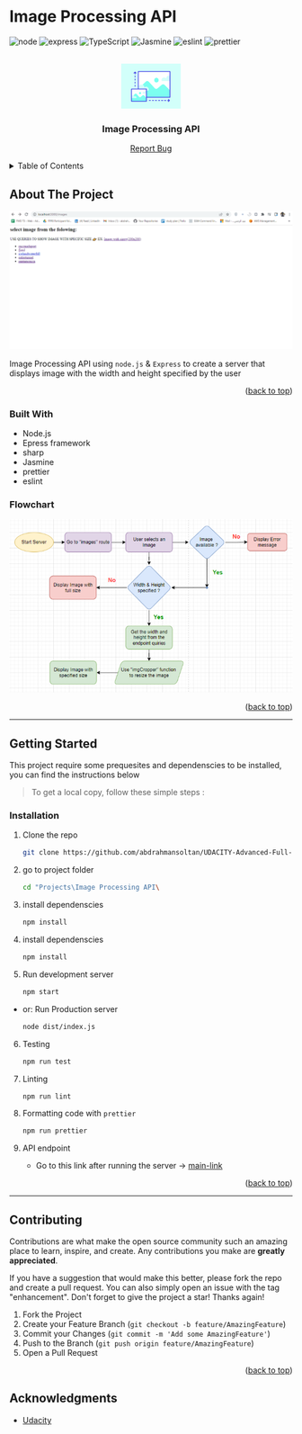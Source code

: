 # Image Processing API

<div id="top"></div>

![node](https://img.shields.io/badge/Node.js-339933?style=for-the-badge&logo=nodedotjs&logoColor=white)
![express](https://img.shields.io/badge/Express.js-000000?style=for-the-badge&logo=express&logoColor=white)
![TypeScript](https://img.shields.io/badge/TypeScript-007ACC?style=for-the-badge&logo=typescript&logoColor=white)
![Jasmine](https://img.shields.io/badge/Jasmine-8A4182?style=for-the-badge&logo=Jasmine&logoColor=white)
![eslint](https://img.shields.io/badge/eslint-3A33D1?style=for-the-badge&logo=eslint&logoColor=white)
![prettier](https://img.shields.io/badge/prettier-1A2C34?style=for-the-badge&logo=prettier&logoColor=F7BA3E)

<!-- PROJECT LOGO -->
<br />
<div align="center">
    <img src="../imgs/imgCropper.svg" alt="Logo" height="80">

  <h3 align="center">Image Processing API</h3>

  <p align="center">
    <a href="https://github.com/abdrahmansoltan/UDACITY-Advanced-Full-Stack-Web-Development/issues">Report Bug</a>
  </p>
</div>

<!-- TABLE OF CONTENTS -->
<details>
  <summary>Table of Contents</summary>
  <ol>
    <li>
      <a href="#about-the-project">About The Project</a>
      <ul>
        <li><a href="#built-with">Built With</a></li>
        <li><a href="#flowchart">Flowchart</a></li>
      </ul>
    </li>
    <li>
      <a href="#getting-started">Getting Started</a>
      <ul>
        <li><a href="#installation">Installation</a></li>
      </ul>
    </li>
    <li><a href="#contributing">Contributing</a></li>
    <li><a href="#acknowledgments">Acknowledgments</a></li>
  </ol>
</details>

<!-- ABOUT THE PROJECT -->

## About The Project

![imgCropper preview](../imgs/imgCropper-preview.gif)

Image Processing API using `node.js` & `Express` to create a server that displays image with the width and height specified by the user

<p align="right">(<a href="#top">back to top</a>)</p>

### Built With

- Node.js
- Epress framework
- sharp
- Jasmine
- prettier
- eslint

### Flowchart

<img src='../imgs/flowshart1.PNG' alt='flowchart' >

<p align="right">(<a href="#top">back to top</a>)</p>

---

<!-- GETTING STARTED -->

## Getting Started

This project require some prequesites and dependenscies to be installed, you can find the instructions below

> To get a local copy, follow these simple steps :

### Installation

1. Clone the repo
   ```sh
   git clone https://github.com/abdrahmansoltan/UDACITY-Advanced-Full-Stack-Web-Development.git
   ```
2. go to project folder
   ```sh
   cd "Projects\Image Processing API\
   ```
3. install dependenscies
   ```sh
   npm install
   ```
4. install dependenscies
   ```sh
   npm install
   ```
5. Run development server
   ```sh
   npm start
   ```

- or: Run Production server
  ```sh
  node dist/index.js
  ```

6. Testing
   ```sh
   npm run test
   ```
7. Linting
   ```sh
   npm run lint
   ```
8. Formatting code with `prettier`
   ```sh
   npm run prettier
   ```
9. API endpoint

   - Go to this link after running the server ->
     [main-link](http://localhost:3000/images)

<p align="right">(<a href="#top">back to top</a>)</p>

---

<!-- CONTRIBUTING -->

## Contributing

Contributions are what make the open source community such an amazing place to learn, inspire, and create. Any contributions you make are **greatly appreciated**.

If you have a suggestion that would make this better, please fork the repo and create a pull request. You can also simply open an issue with the tag "enhancement".
Don't forget to give the project a star! Thanks again!

1. Fork the Project
2. Create your Feature Branch (`git checkout -b feature/AmazingFeature`)
3. Commit your Changes (`git commit -m 'Add some AmazingFeature'`)
4. Push to the Branch (`git push origin feature/AmazingFeature`)
5. Open a Pull Request

<p align="right">(<a href="#top">back to top</a>)</p>

<!-- ACKNOWLEDGMENTS -->

## Acknowledgments

- [Udacity](https://github.com/udacity)
